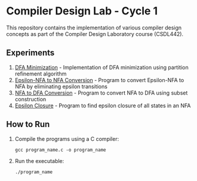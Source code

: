 # Compiler Design Lab - Cycle 1

This repository contains the implementation of various compiler design concepts as part of the Compiler Design Laboratory course (CSDL442).

## Experiments

1. [DFA Minimization](DFA_Minimization/) - Implementation of DFA minimization using partition refinement algorithm
2. [Epsilon-NFA to NFA Conversion](Epsilon_NFA_to_NFA/) - Program to convert Epsilon-NFA to NFA by eliminating epsilon transitions
3. [NFA to DFA Conversion](NFA_to_DFA/) - Program to convert NFA to DFA using subset construction
4. [Epsilon Closure](Epsilon_Closure/) - Program to find epsilon closure of all states in an NFA

## How to Run

1. Compile the programs using a C compiler:
   ```
   gcc program_name.c -o program_name
   ```
2. Run the executable:
   ```
   ./program_name
   ```
